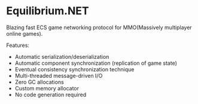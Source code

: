 # Equilibrium.NET

Blazing fast ECS game networking protocol for MMO(Massively multiplayer online games). 

Features:
- Automatic serialization/deserialization
- Automatic component synchronization (replication of game state)
- Eventual consistency synchronization technique
- Multi-threaded message-driven I/O
- Zero GC allocations
- Custom memory allocator
- No code generation required
